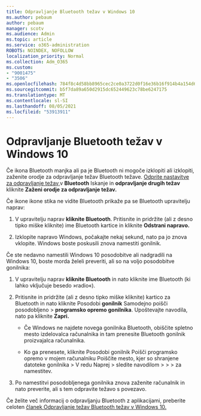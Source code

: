 ```yaml
---
title: Odpravljanje Bluetooth težav v Windows 10
ms.author: pebaum
author: pebaum
manager: scotv
ms.audience: Admin
ms.topic: article
ms.service: o365-administration
ROBOTS: NOINDEX, NOFOLLOW
localization_priority: Normal
ms.collection: Adm_O365
ms.custom:
- "9001475"
- "3506"
ms.openlocfilehash: 784f8c4d58bb8965cec2ce0a3722d0f16e36b16f914b4a154d6f6da58af9dc28
ms.sourcegitcommit: b5f7da89a650d2915dc652449623c78be6247175
ms.translationtype: MT
ms.contentlocale: sl-SI
ms.lasthandoff: 08/05/2021
ms.locfileid: "53913911"
---
```

# <a name="fix-bluetooth-problems-in-windows-10"></a>Odpravljanje Bluetooth težav v Windows 10

Če ikona Bluetooth manjka ali pa je Bluetooth ni mogoče izklopiti ali izklopiti, zaženite orodje za odpravljanje težav Bluetooth težave. [Odprite nastavitve za odpravljanje težav,](ms-settings:troubleshoot)v **Bluetooth** Iskanje in **odpravljanje drugih težav** kliknite **Zaženi orodje za odpravljanje težav.**

Če ikone ikone stika ne vidite Bluetooth prikaže pa se Bluetooth upravitelju naprav:

1. V upravitelju naprav **kliknite Bluetooth**. Pritisnite in pridržite (ali z desno tipko miške kliknite) ime Bluetooth kartice in kliknite **Odstrani napravo.**

2. Izklopite napravo Windows, počakajte nekaj sekund, nato pa jo znova vklopite. Windows boste poskusili znova namestiti gonilnik.

Če ste nedavno namestili Windows 10 posodobitve ali nadgradili na Windows 10, boste morda želeli preveriti, ali so na voljo posodobitve gonilnika:

1. V upravitelju naprav **kliknite Bluetooth** in nato kliknite ime Bluetooth (ki lahko vključuje besedo »radio«).

2. Pritisnite in pridržite (ali z desno tipko miške kliknite) kartico za Bluetooth in nato kliknite Posodobi **gonilnik** Samodejno poišči posodobljeno  >  **programsko opremo gonilnika**. Upoštevajte navodila, nato pa kliknite **Zapri.**

      - Če Windows ne najdete novega gonilnika Bluetooth, obiščite spletno mesto izdelovalca računalnika in tam prenesite Bluetooth gonilnik proizvajalca računalnika.

    - Ko ga prenesete, kliknite Posodobi gonilnik Poišči programsko opremo v mojem računalniku Poiščite mesto, kjer so shranjene datoteke gonilnika > V redu Naprej > sledite navodilom  >    >     >  za namestitev.

3. Po namestitvi posodobljenega gonilnika znova zaženite računalnik in nato preverite, ali s tem odpravite težavo s povezavo.

Če želite več informacij o odpravljanju Bluetooth z aplikacijami, preberite celoten [članek Odpravljanje težav Bluetooth težav v Windows 10.](https://support.microsoft.com/help/14169/windows-10-fix-bluetooth-problems)
